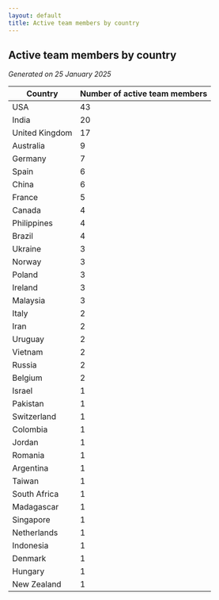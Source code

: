 ```yaml
---
layout: default
title: Active team members by country
---
```

## Active team members by country
*Generated on 25 January 2025*

| Country | Number of active team members |
| --- | --- |
| USA | 43 |
| India | 20 |
| United Kingdom | 17 |
| Australia | 9 |
| Germany | 7 |
| Spain | 6 |
| China | 6 |
| France | 5 |
| Canada | 4 |
| Philippines | 4 |
| Brazil | 4 |
| Ukraine | 3 |
| Norway | 3 |
| Poland | 3 |
| Ireland | 3 |
| Malaysia | 3 |
| Italy | 2 |
| Iran | 2 |
| Uruguay | 2 |
| Vietnam | 2 |
| Russia | 2 |
| Belgium | 2 |
| Israel | 1 |
| Pakistan | 1 |
| Switzerland | 1 |
| Colombia | 1 |
| Jordan | 1 |
| Romania | 1 |
| Argentina | 1 |
| Taiwan | 1 |
| South Africa | 1 |
| Madagascar | 1 |
| Singapore | 1 |
| Netherlands | 1 |
| Indonesia | 1 |
| Denmark | 1 |
| Hungary | 1 |
| New Zealand | 1 |

